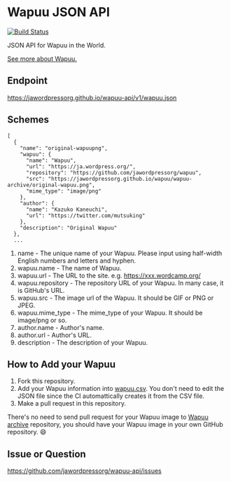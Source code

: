# Wapuu JSON API
[![Build Status](https://travis-ci.org/jawordpressorg/wapuu-api.svg?branch=master)](https://travis-ci.org/jawordpressorg/wapuu-api)

JSON API for Wapuu in the World.

[See more about Wapuu.](http://jawordpressorg.github.io/wapuu/)

## Endpoint

https://jawordpressorg.github.io/wapuu-api/v1/wapuu.json

## Schemes

```
[
  {
    "name": "original-wapuupng",
    "wapuu": {
      "name": "Wapuu",
      "url": "https://ja.wordpress.org/",
      "repository": "https://github.com/jawordpressorg/wapuu",
      "src": "https://jawordpressorg.github.io/wapuu/wapuu-archive/original-wapuu.png",
      "mime_type": "image/png"
    },
    "author": {
      "name": "Kazuko Kaneuchi",
      "url": "https://twitter.com/mutsuking"
    },
    "description": "Original Wapuu"
  },
  ...
```

1. name - The unique name of your Wapuu. Please input using half-width English numbers and letters and hyphen.
2. wapuu.name - The name of Wapuu.
3. wapuu.url - The URL to the site. e.g. https://xxx.wordcamp.org/
4. wapuu.repository - The repository URL of your Wapuu. In many case, it is GitHub's URL.
5. wapuu.src - The image url of the Wapuu. It should be GIF or PNG or JPEG.
6. wapuu.mime_type - The mime_type of your Wapuu. It should be image/png or so.
7. author.name - Author's name.
8. author.url - Author's URL.
9. description - The description of your Wapuu.

## How to Add your Wapuu

1. Fork this repository.
2. Add your Wapuu information into [wapuu.csv](https://github.com/jawordpressorg/wapuu-api/blob/master/wapuu.csv). You don't need to edit the JSON file since the CI automattically creates it from the CSV file.
3. Make a pull request in this repository.

There's no need to send pull request for your Wapuu image to [Wapuu archive](http://jawordpressorg.github.io/wapuu/) repository, you should have your Wapuu image in your own GitHub repository. :smile:

## Issue or Question

https://github.com/jawordpressorg/wapuu-api/issues
